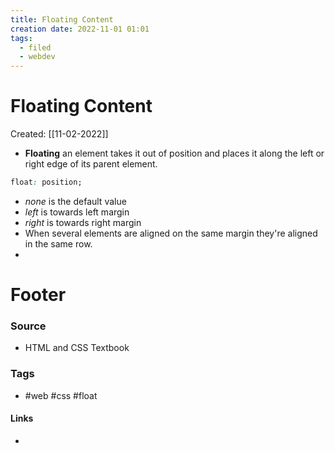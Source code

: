 ```yaml
---
title: Floating Content
creation date: 2022-11-01 01:01
tags:
  - filed
  - webdev
---
```


# Floating Content
Created: [[11-02-2022]]
- **Floating** an element takes it out of position and places it along the left or right edge of its parent element.
```css
float: position;
```
- *none* is the default value
- *left* is towards left margin
- *right* is towards right margin
- When several elements are aligned on the same margin they're aligned in the same row.
- 

# Footer
### Source
- HTML and CSS Textbook
### Tags
- #web #css #float
#### Links
- 

